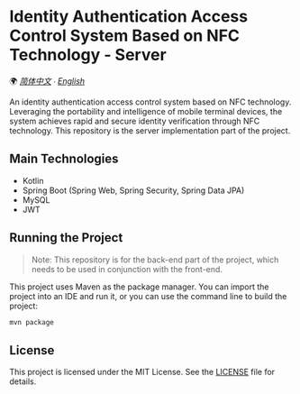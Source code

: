 # Identity Authentication Access Control System Based on NFC Technology - Server

🌍 *[简体中文](README.md) ∙ [English](README-EN.md)*

An identity authentication access control system based on NFC technology. Leveraging the portability and intelligence of mobile terminal devices, the system achieves rapid and secure identity verification through NFC technology. This repository is the server implementation part of the project.

## Main Technologies

- Kotlin
- Spring Boot (Spring Web, Spring Security, Spring Data JPA)
- MySQL
- JWT

## Running the Project

> Note: This repository is for the back-end part of the project, which needs to be used in conjunction with the front-end.

This project uses Maven as the package manager. You can import the project into an IDE and run it, or you can use the command line to build the project:

```bash
mvn package
```

## License

This project is licensed under the MIT License. See the [LICENSE](LICENSE.md) file for details.
